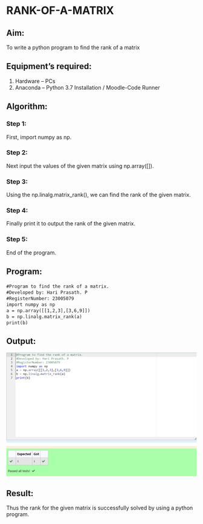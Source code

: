 # RANK-OF-A-MATRIX
## Aim:
To write a python program to find the rank of a matrix
## Equipment’s required:
1. 	Hardware – PCs
2. 	Anaconda – Python 3.7 Installation / Moodle-Code Runner
## Algorithm:
### Step 1: 
First, import numpy as np.
### Step 2: 
Next input the values of the given matrix using np.array([]).
### Step 3: 
Using the np.linalg.matrix_rank(), we can find the rank of the given matrix.
### Step 4:
Finally print it to output the rank of the given matrix.
### Step 5: 
End of the program.
## Program:
```
#Program to find the rank of a matrix.
#Developed by: Hari Prasath. P
#RegisterNumber: 23005079
import numpy as np
a = np.array([[1,2,3],[3,6,9]])
b = np.linalg.matrix_rank(a)
print(b)
```
## Output:
![output](/Screenshot%202023-07-29%20114728.png)
## Result:
Thus the rank for the given matrix is successfully solved by  using a python program.


